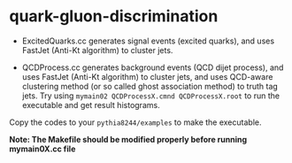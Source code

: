 # quark-gluon-discrimination

- ExcitedQuarks.cc generates signal events (excited quarks), and uses FastJet (Anti-Kt algorithm) to cluster jets.

- QCDProcess.cc generates background events (QCD dijet process), and uses FastJet (Anti-Kt algorithm) to cluster jets, and uses QCD-aware clustering method (or so called ghost association method) to truth tag jets. Try using `mymain02 QCDProcessX.cmnd QCDProcessX.root` to run the executable and get result histograms.

Copy the codes to your `pythia8244/examples` to make the executable.

**Note: The Makefile should be modified properly before running mymain0X.cc file**